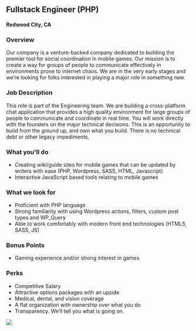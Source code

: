 ## Fullstack Engineer (PHP) 
#### Redwood City, CA

### Overview
Our company is a venture-backed company dedicated to building the premier tool for social coordination in mobile games. Our mission is to create a way for groups of people to communicate effectively in environments prone to internet chaos. We are in the very early stages and we’re looking for folks interested in playing a major role in something new.

### Job Description
This role is part of the Engineering team. We are building a cross-platform chat application that provides a high quality environment for large groups of people to communicate and coordinate in real time. You will work directly with the founders on the major technical decisions. This is an opportunity to build from the ground up, and own what you build. There is no technical debt or other legacy impediments.

### What you'll do
+ Creating wiki/guide sites for mobile games that can be updated by writers with ease (PHP, Wordpress, SASS, HTML, Javascript)
+ Interactive JavaScript based tools relating to mobile games

### What we look for
+ Proficient with PHP language
+ Strong familiarity with using Wordpress actions, filters, custom post types and WP_Query
+ Able to work comfortably with modern front end technologies (HTML5, SASS, JS)

### Bonus Points
+ Gaming experience and/or strong interest in games

### Perks
+ Competitive Salary 
+ Attractive options packages with an upside 
+ Medical, dental, and vision coverage 
+ A flat organization with ownership over what you do 
+ Transparency. We’ll tell you what is going on.


[<img src='https://dabuttonfactory.com/button.png?t=Apply&f=Calibri-Bold&ts=24&tc=fff&tshs=1&tshc=000&hp=20&vp=8&c=5&bgt=gradient&bgc=3d85c6&ebgc=073763'>](https://letsrockit.co/users/auth/github?job_id=ugxleenoyxq-fullstack-engineer-php)
